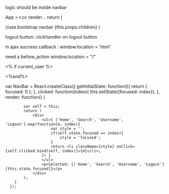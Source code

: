 logic should be inside navbar

App = r.cc
render...
return (
<div>
<navbar /> //use bootstrap navbar
{this.props.children}
)

logout button:
clickhandler on logout button

in ajax success callback : window.location = 'html'

need a before_action
window.location = "/"

<% if current_user %>
  <script>
  window.current_user_id = <%= current_user.id %>
  </script>
  <%end%>

  var NavBar = React.createClass({
        getInitialState: function(){
            return { focused: 0 };
        },
        clicked: function(index){
            this.setState({focused: index});
        },
        render: function() {

            var self = this;
            return (
                <div>
                    <ul>{ ['Home', 'Search', 'Username', 'Logout'].map(function(m, index){
                        var style = '';
                        if(self.state.focused == index){
                            style = 'focused';
                        }
                        return <li className={style} onClick={self.clicked.bind(self, index)}>{m}</li>;
                    }) }
                    </ul>
                    <p>Selected: {['Home', 'Search', 'Username', 'Logout'][this.state.focused]}</p>
                </div>
            );
        }
      });

